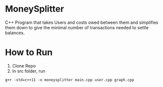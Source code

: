 # MoneySplitter
C++ Program that takes Users and costs owed between them and simplifies them down to give the minimal number of transactions needed to settle balances.

# How to Run
1. Clone Repo
2. In src folder, run
```
g++ -std=c++11 -o moneysplitter main.cpp user.cpp graph.cpp  
```
